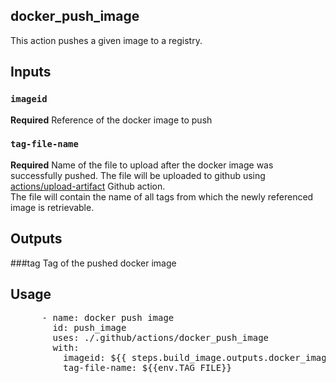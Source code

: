 ## docker_push_image

This action pushes a given image to a registry.

## Inputs

### `imageid`
**Required** Reference of the docker image to push

### `tag-file-name`
**Required** Name of the file to upload after the docker image was successfully pushed. 
The file will be uploaded to github using [actions/upload-artifact](https://github.com/actions/upload-artifact) Github action.  
The file will contain the name of all tags from which the newly referenced image is retrievable.

## Outputs
###tag
Tag of the pushed docker image

## Usage

<pre>
      - name: docker push image
        id: push_image
        uses: ./.github/actions/docker_push_image
        with:
          imageid: ${{ steps.build_image.outputs.docker_image }}
          tag-file-name: ${{env.TAG_FILE}}
</pre>